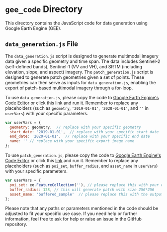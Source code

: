 # `gee_code` Directory

This directory contains the JavaScript code for data generation using Google Earth Engine (GEE).

## `data_generation.js` File

The `data_generation.js` script is designed to generate multimodal imagery data given a specific geometry and time span. The data includes Sentinel-2 (self-defined bands), Sentinel-1 (VV and VH), and SRTM (including elevation, slope, and aspect) imagery.
The `patch_generation.js` script is designed to generate patch geometries given a set of points. These geometries can then serve as inputs for `data_generation.js`, enabling the export of patch-based multimodal imagery through a for-loop.

To use `data_generation.js`, please copy the code to [Google Earth Engine's Code Editor](https://code.earthengine.google.com/) or click this [link](https://code.earthengine.google.com/ab61cc53f1b0925f92067fe56364baea?noload=true) and run it. Remember to replace any placeholders (such as `geometry`, `'2019-01-01'`, `'2020-01-01'`, and `''` in `userVars`) with your specific parameters. 

```javascript
var userVars = {
  geometry: geometry,  // replace with your specific geometry
  start_date: '2019-01-01',  // replace with your specific start date
  end_date: '2020-01-01',  // replace with your specific end date
  name: '' // replace with your specific export image name
};
```

To use `patch_generation.js`, please copy the code to [Google Earth Engine's Code Editor](https://code.earthengine.google.com/) or click this [link](https://code.earthengine.google.com/42f2cb8a67ba66d968e6417578027a3e?noload=true) and run it. Remember to replace any placeholders (such as `poi_set`, `buffer_radius`, and `asset_name` in `userVars`) with your specific parameters. 

```javascript
var userVars = {
  poi_set: ee.FeatureCollection(''), // please replace this with your own set of points.
  buffer_radius: 128, // this will generate patch with size 256*256
  asset_name: 'buffered_sample'  // please replace this with the output file name.
};
```

Please note that any paths or parameters mentioned in the code should be adjusted to fit your specific use case. If you need help or further information, feel free to ask for help or raise an issue in the GitHub repository.
